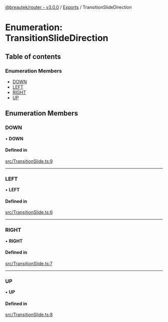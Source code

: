 [@breautek/router - v3.0.0](../README.md) / [Exports](../modules.md) / TransitionSlideDirection

# Enumeration: TransitionSlideDirection

## Table of contents

### Enumeration Members

- [DOWN](TransitionSlideDirection.md#down)
- [LEFT](TransitionSlideDirection.md#left)
- [RIGHT](TransitionSlideDirection.md#right)
- [UP](TransitionSlideDirection.md#up)

## Enumeration Members

### DOWN

• **DOWN**

#### Defined in

[src/TransitionSlide.ts:9](https://github.com/breautek/router/blob/18557bc/src/TransitionSlide.ts#L9)

___

### LEFT

• **LEFT**

#### Defined in

[src/TransitionSlide.ts:6](https://github.com/breautek/router/blob/18557bc/src/TransitionSlide.ts#L6)

___

### RIGHT

• **RIGHT**

#### Defined in

[src/TransitionSlide.ts:7](https://github.com/breautek/router/blob/18557bc/src/TransitionSlide.ts#L7)

___

### UP

• **UP**

#### Defined in

[src/TransitionSlide.ts:8](https://github.com/breautek/router/blob/18557bc/src/TransitionSlide.ts#L8)

